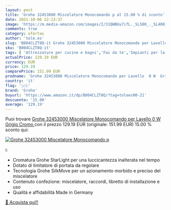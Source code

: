```yaml
---
layout: post
title: 'Grohe 32453000 Miscelatore Monocomando p al 15.00 % di sconto'
date: 2021-10-06 22:13:37
image: 'https://m.media-amazon.com/images/I/31QWBUu7ifL._SL500_._SL400_.jpg'
comments: true
category: ofertas
author: 'tole.es'
slug: 'B004CLZT8Q-it Grohe 32453000 Miscelatore Monocomando per Lavello 0 W...'
sku: 'B004CLZT8Q-it'
tags: [ 'Attrezzature per cucine e bagni','Fai da te','Impianti per la Cucina','Rubinetti da cucina','Rubinetti per lavelli da cucina','grohe', ]
actualPrice: 129.19 EUR
currency: EUR
price: 129.19
comparePrice: 151.99 EUR
prodname: 'Grohe 32453000 Miscelatore Monocomando per Lavello  0 W  Grigio  Cromo '
country: 'it'
flag: '🇮🇹'
brand: 'Grohe'
buyurl: 'https://www.amazon.it/dp/B004CLZT8Q/?tag=tolees00-21'
descuento: '15.00'
average: '129.19'
---
```


Puoi trovare [Grohe 32453000 Miscelatore Monocomando per Lavello  0 W  Grigio  Cromo ](https://www.amazon.it/dp/B004CLZT8Q/?tag=tolees00-21) con il prezzo 129.19 EUR (originale: 151.99 EUR) 15.00 % sconto qui:

[![Grohe 32453000 Miscelatore Monocomando p](https://m.media-amazon.com/images/I/31QWBUu7ifL._SL500_._SL400_.jpg)](https://www.amazon.it/dp/B004CLZT8Q/?tag=tolees00-21)

ℹ️:

- Cromatura Grohe StarLight per una luccicantezza inalterata nel tempo
- Dotato di limitatore di portata da regolare
- Tecnologia Grohe SilkMove per un azionamento morbido e preciso del miscelatore
- Contenuto confezione: miscelatore, raccordi, libretto di installazione e uso
- Qualità e affidabilità Made in Germany

[🛒 Acquista qui!!](https://www.amazon.it/dp/B004CLZT8Q/?tag=tolees00-21)
